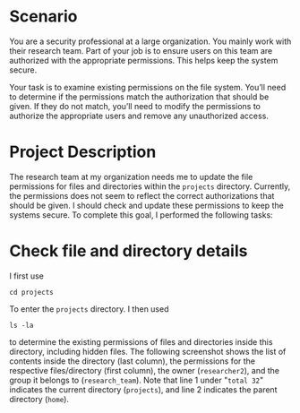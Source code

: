 # Scenario
You are a security professional at a large organization. You mainly work with their research team. Part of your job is to ensure users on this team are authorized with the appropriate permissions. This helps keep the system secure. 

Your task is to examine existing permissions on the file system. You’ll need to determine if the permissions match the authorization that should be given. If they do not match, you’ll need to modify the permissions to authorize the appropriate users and remove any unauthorized access.

# Project Description
The research team at my organization needs me to update the file permissions for files and directories within the `projects` directory. Currently, the permissions does not seem to reflect the correct authorizations that should be given. I should check and update these permissions to keep the systems secure. To complete this goal, I performed the following tasks:

# Check file and directory details
I first use
```
cd projects
```
To enter the `projects` directory. I then used
```
ls -la
```
to determine the existing permissions of files and directories inside this directory, including hidden files. The following screenshot shows the list of contents inside the directory (last column), the permissions for the respective files/directory (first column), the owner (`researcher2`), and the group it belongs to (`research_team`). Note that line 1 under "`total 32`" indicates the current directory (`projects`), and line 2 indicates the parent directory (`home`).
